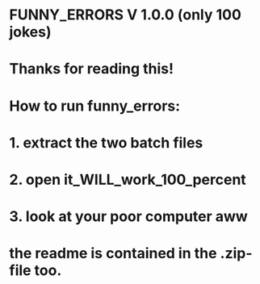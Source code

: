 # FUNNY_ERRORS V 1.0.0 (only 100 jokes)
# Thanks for reading this!

# How to run funny_errors:
# 1. extract the two batch files
# 2. open it_WILL_work_100_percent
# 3. look at your poor computer aww
# the readme is contained in the .zip-file too.
